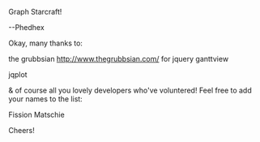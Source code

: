Graph Starcraft!

--Phedhex

Okay, many thanks to:

the grubbsian
http://www.thegrubbsian.com/
for jquery ganttview

jqplot

& of course all you lovely developers who've voluntered!  Feel free to add your names to the list:

Fission
Matschie

Cheers!
